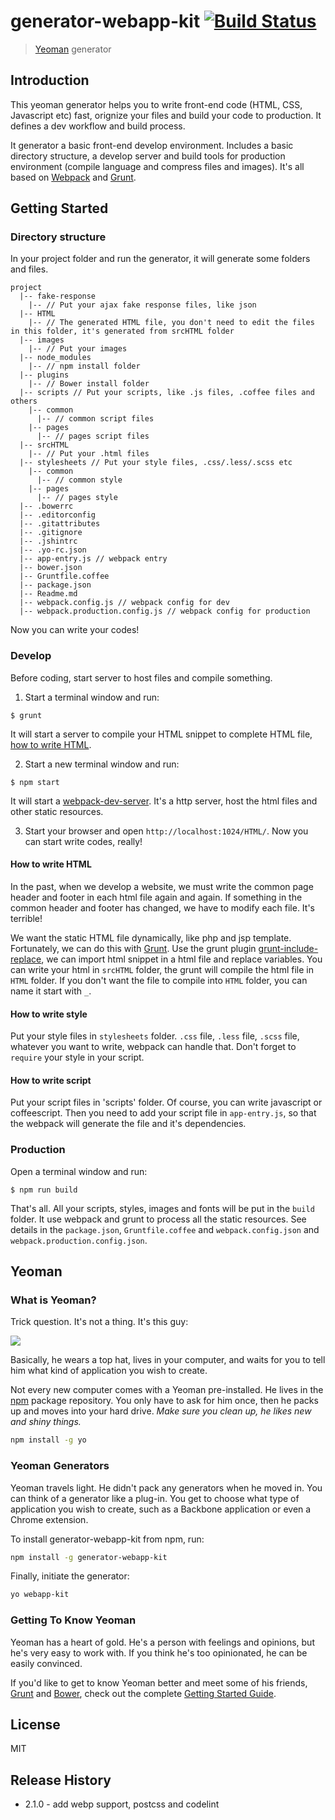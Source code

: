 # generator-webapp-kit [![Build Status](https://secure.travis-ci.org/fordlee404/generator-webapp-kit.png?branch=master)](https://travis-ci.org/fordlee404/generator-webapp-kit)

> [Yeoman](http://yeoman.io) generator

## Introduction

This yeoman generator helps you to write front-end code (HTML, CSS, Javascript etc) fast, orignize your files and build your code to production. It defines a dev workflow and build process.

It generator a basic front-end develop environment. Includes a basic directory structure, a develop server and build tools for production environment (compile language and compress files and images). It's all based on [Webpack](http://webpack.github.io) and [Grunt](http://gruntjs.com).

## Getting Started

### Directory structure

In your project folder and run the generator, it will generate some folders and files. 

```
project
  |-- fake-response
    |-- // Put your ajax fake response files, like json
  |-- HTML
    |-- // The generated HTML file, you don't need to edit the files in this folder, it's generated from srcHTML folder
  |-- images
    |-- // Put your images
  |-- node_modules
    |-- // npm install folder
  |-- plugins
    |-- // Bower install folder
  |-- scripts // Put your scripts, like .js files, .coffee files and others
    |-- common
      |-- // common script files
    |-- pages
      |-- // pages script files
  |-- srcHTML
    |-- // Put your .html files
  |-- stylesheets // Put your style files, .css/.less/.scss etc
    |-- common
      |-- // common style
    |-- pages
      |-- // pages style
  |-- .bowerrc
  |-- .editorconfig
  |-- .gitattributes
  |-- .gitignore
  |-- .jshintrc
  |-- .yo-rc.json
  |-- app-entry.js // webpack entry
  |-- bower.json
  |-- Gruntfile.coffee
  |-- package.json
  |-- Readme.md
  |-- webpack.config.js // webpack config for dev
  |-- webpack.production.config.js // webpack config for production
```

Now you can write your codes!

### Develop

Before coding, start server to host files and compile something.

1. Start a terminal window and run:

  ```
  $ grunt
  ```

  It will start a server to compile your HTML snippet to complete HTML file, [how to write HTML](#user-content-HTML).

2. Start a new terminal window and run:

  ```
  $ npm start
  ```

  It will start a [webpack-dev-server](http://webpack.github.io/docs/webpack-dev-server.html). It's a http server, host the html files and other static resources.

3. Start your browser and open `http://localhost:1024/HTML/`. Now you can start write codes, really!

<h4 id="HTML">How to write HTML</h4>

In the past, when we develop a website, we must write the common page header and footer in each html file again and again. If something in the common header and footer has changed, we have to modify each file. It's terrible!

We want the static HTML file dynamically, like php and jsp template. Fortunately, we can do this with [Grunt](http://gruntjs.com). Use the grunt plugin [grunt-include-replace](https://github.com/alanshaw/grunt-include-replace), we can import html snippet in a html file and replace variables. You can write your html in `srcHTML` folder, the grunt will compile the html file in `HTML` folder. If you don't want the file to compile into `HTML` folder, you can name it start with `_`.

#### How to write style

Put your style files in `stylesheets` folder. `.css` file, `.less` file, `.scss` file, whatever you want to write, webpack can handle that. Don't forget to `require` your style in your script.

#### How to write script

Put your script files in 'scripts' folder. Of course, you can write javascript or coffeescript. Then you need to add your script file in `app-entry.js`, so that the webpack will generate the file and it's dependencies.

### Production

Open a terminal window and run:

```
$ npm run build
```

That's all. All your scripts, styles, images and fonts will be put in the `build` folder. It use webpack and grunt to process all the static resources. See details in the `package.json`, `Gruntfile.coffee` and `webpack.config.json` and `webpack.production.config.json`.

## Yeoman

### What is Yeoman?

Trick question. It's not a thing. It's this guy:

![](http://i.imgur.com/JHaAlBJ.png)

Basically, he wears a top hat, lives in your computer, and waits for you to tell him what kind of application you wish to create.

Not every new computer comes with a Yeoman pre-installed. He lives in the [npm](https://npmjs.org) package repository. You only have to ask for him once, then he packs up and moves into your hard drive. *Make sure you clean up, he likes new and shiny things.*

```bash
npm install -g yo
```

### Yeoman Generators

Yeoman travels light. He didn't pack any generators when he moved in. You can think of a generator like a plug-in. You get to choose what type of application you wish to create, such as a Backbone application or even a Chrome extension.

To install generator-webapp-kit from npm, run:

```bash
npm install -g generator-webapp-kit
```

Finally, initiate the generator:

```bash
yo webapp-kit
```

### Getting To Know Yeoman

Yeoman has a heart of gold. He's a person with feelings and opinions, but he's very easy to work with. If you think he's too opinionated, he can be easily convinced.

If you'd like to get to know Yeoman better and meet some of his friends, [Grunt](http://gruntjs.com) and [Bower](http://bower.io), check out the complete [Getting Started Guide](https://github.com/yeoman/yeoman/wiki/Getting-Started).


## License

MIT

## Release History

* 2.1.0 - add webp support, postcss and codelint
